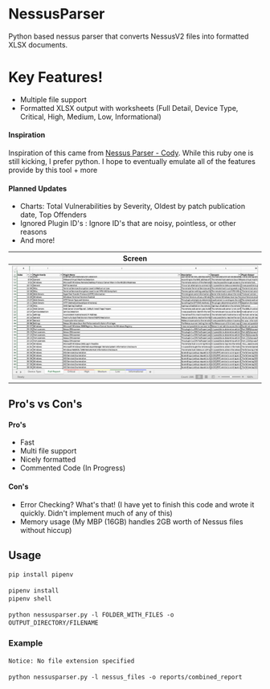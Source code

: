 # NessusParser

Python based nessus parser that converts NessusV2 files into formatted XLSX documents.

# Key Features!

  - Multiple file support
  - Formatted XLSX output with worksheets (Full Detail, Device Type, Critical, High, Medium, Low, Informational)

#### Inspiration

Inspiration of this came from [Nessus Parser - Cody](http://www.melcara.com/archives/253). While this ruby one is still kicking, I prefer python. I hope to eventually emulate all of the features provide by this tool + more


#### Planned Updates

 - Charts: Total Vulnerabilities by Severity, Oldest by patch publication date, Top Offenders
 - Ignored Plugin ID's : Ignore ID's that are noisy, pointless, or other reasons
 - And more!


| Screen |
| ---------------|
| <img src="./screenshots/Example.png" width="100%"> |


## Pro's vs Con's
#### Pro's
  - Fast
  - Multi file support
  - Nicely formatted
  - Commented Code (In Progress)

#### Con's
  - Error Checking? What's that! (I have yet to finish this code and wrote it quickly. Didn't implement much of any of this)
  - Memory usage (My MBP (16GB) handles 2GB worth of Nessus files without hiccup)
 

## Usage

```
pip install pipenv

pipenv install
pipenv shell

python nessusparser.py -l FOLDER_WITH_FILES -o OUTPUT_DIRECTORY/FILENAME
```

### Example

```
Notice: No file extension specified

python nessusparser.py -l nessus_files -o reports/combined_report
```


